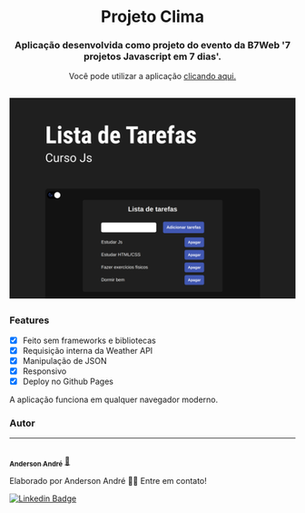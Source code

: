 <h1 align="center">
  Projeto Clima
</h1>

<h3 align="center">
   Aplicação desenvolvida como projeto do evento da B7Web '7 projetos Javascript em 7 dias'.
</h3>

<p align="center">
  Você pode utilizar a aplicação <a href="https://anderson-andre-p.github.io/projetoClima/" target="_blank">clicando aqui.</a>
</p>

<h2 align="center">
  <img alt="Demo da Projeto Clima" title="#ProjetoClima" src="https://github.com/Anderson-Andre-P/Lista-de-Tarefas/blob/main/img/Lista-de-tarefas-dark.png">
</h2>

### Features

- [x] Feito sem frameworks e bibliotecas
- [x] Requisição interna da Weather API
- [x] Manipulação de JSON
- [x] Responsivo
- [x] Deploy no Github Pages

<p>
  A aplicação funciona em qualquer navegador moderno.
</p>


### Autor
---

<a href="https://www.linkedin.com/in/anderson-andre-pereira/">
 <img style="border-radius: 50%;" src="https://media-exp1.licdn.com/dms/image/C4D03AQFNJAFWZ2h5nA/profile-displayphoto-shrink_800_800/0/1606771778737?e=1629936000&v=beta&t=mh0jVEGG_fvkE16VwussiwgJdlbK9IkSGPIXMSPKstI" width="100px;" alt=""/>
 <br />
 <sub><b>Anderson André</b></sub></a> <a href="https://www.linkedin.com/in/anderson-andre-pereira/" title="LinkedIn">🚀</a>


Elaborado por Anderson André 👋🏽 Entre em contato!

[![Linkedin Badge](https://img.shields.io/badge/LinkedIn-%40anderson--andre--pereira-blue)](https://www.linkedin.com/in/anderson-andre-pereira/) 

